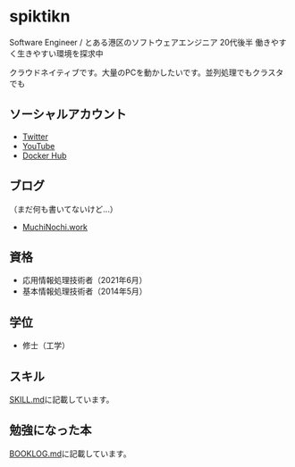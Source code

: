 # spiktikn

Software Engineer / とある港区のソフトウェアエンジニア 20代後半 働きやすく生きやすい環境を探求中

クラウドネイティブです。大量のPCを動かしたいです。並列処理でもクラスタでも

## ソーシャルアカウント

- [Twitter](https://twitter.com/spiktikn)
- [YouTube](https://www.youtube.com/channel/UCBTgKMkQ20hh_9p8IepY05g)
- [Docker Hub](https://hub.docker.com/u/spiktikn)

## ブログ
（まだ何も書いてないけど...）
- [MuchiNochi.work](https://muchinochi.work/)

## 資格
- 応用情報処理技術者（2021年6月）
- 基本情報処理技術者（2014年5月）

## 学位
- 修士（工学）

## スキル
[SKILL.md](SKILL.md)に記載しています。

## 勉強になった本
[BOOKLOG.md](BOOKLOG.md)に記載しています。